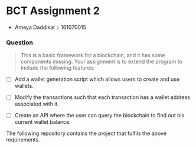 # BCT Assignment 2
- Ameya Daddikar :: 161070015

### Question
>This is a basic framework for a blockchain, and it has some components missing.
Your assignment is to extend the program to include the following features:

- [ ] Add a wallet generation script which allows users to create and use wallets.

- [ ] Modify the transactions such that each transaction has a wallet address associated with it.

- [ ] Create an API where the user can query the blockchain to find out his current wallet balance.


The following repository contains the project that fulfils the above requirements.